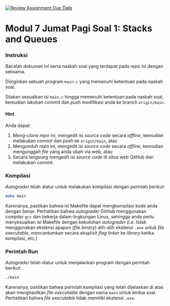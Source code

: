 [![Review Assignment Due Date](https://classroom.github.com/assets/deadline-readme-button-8d59dc4de5201274e310e4c54b9627a8934c3b88527886e3b421487c677d23eb.svg)](https://classroom.github.com/a/2lnuzsJ9)
# Modul 7 Jumat Pagi Soal 1: Stacks and Queues

### Instruksi
Bacalah dokumen ini serta naskah soal yang terdapat pada *repo* ini dengan seksama.

Diinginkan sebuah program `main.c` yang memenuhi ketentuan pada naskah soal. 

Silakan sesuaikan isi `main.c` hingga memenuhi ketentuan pada naskah soal, kemudian lakukan *commit* dan *push* modifikasi anda ke branch `origin/main`.

#### Hint
Anda dapat:
1. Meng-*clone* *repo* ini, mengedit isi *source code* secara *offline*, kemudian melakukan *commit* dan *push* ke `origin/main`, atau
2. Mengunduh *repo* ini, mengedit isi *source code* secara *offline*, kemudian mengunggah *file* yang anda ubah via web, atau
3. Secara langsung mengedit isi *source code* di situs web GitHub dan melakukan *commit*.

### Kompilasi
*Autograder* telah diatur untuk melakukan kompilasi dengan perintah berikut:

```bash
make main
```

Karenanya, pastikan bahwa isi Makefile dapat mengkompilasi kode anda dengan benar. Perhatikan bahwa *autograder* GitHub menggunakan *compiler* `gcc` dan bekerja dalam lingkungan Linux, sehingga anda perlu menyesuaikan isi Makefile dengan kebutuhan *autograder* (i.e. tidak menggunakan ekstensi apapun (*file binary*) alih-alih ekstensi `.exe` untuk *file executable*, mencantumkan secara eksplisit *flag linker* ke *library* ketika kompilasi, etc.)

### Perintah Run
*Autograder* telah diatur untuk menjalankan program dengan perintah berikut:

```bash
./main
```
Karenanya, pastikan bahwa perintah kompilasi yang telah dijelaskan di atas akan menghasilkan *file executable* dengan nama `main` untuk kedua soal. Perhatikan bahwa *file executable* tidak memiliki ekstensi `.exe`.
